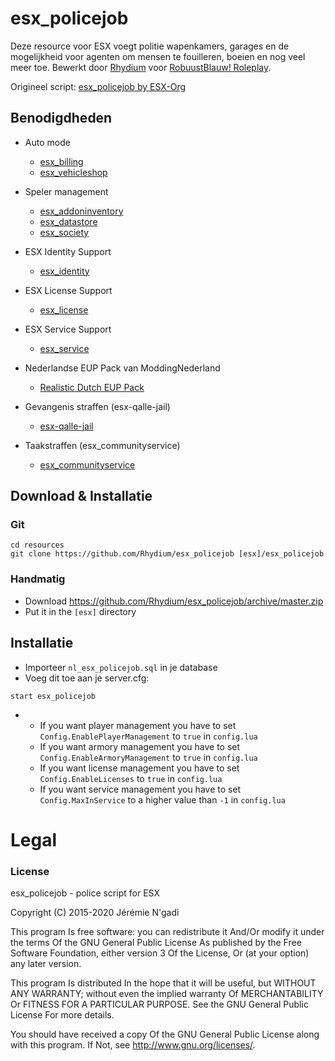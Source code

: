 # esx_policejob

Deze resource voor ESX voegt politie wapenkamers, garages en de mogelijkheid voor agenten om mensen te fouilleren, boeien en nog veel meer toe.
Bewerkt door [Rhydium](https://github.com/Rhydium) voor [RobuustBlauw! Roleplay](https://robuustblauw-rp.nl/discord).

Origineel script: [esx_policejob by ESX-Org](https://github.com/ESX-Org/esx_policejob)

## Benodigdheden
* Auto mode
  * [esx_billing](https://github.com/ESX-Org/esx_billing)
  * [esx_vehicleshop](https://github.com/ESX-Org/esx_vehicleshop)

* Speler management
  * [esx_addoninventory](https://github.com/ESX-Org/esx_addoninventory)
  * [esx_datastore](https://github.com/ESX-Org/esx_datastore)
  * [esx_society](https://github.com/ESX-Org/esx_society)

* ESX Identity Support
  * [esx_identity](https://github.com/ESX-Org/esx_identity)

* ESX License Support
  * [esx_license](https://github.com/ESX-Org/esx_license)

* ESX Service Support
  * [esx_service](https://github.com/ESX-Org/esx_service)

* Nederlandse EUP Pack van ModdingNederland
  * [Realistic Dutch EUP Pack](https://www.gta5-mods.com/player/realistic-dutch-eup-pack)

* Gevangenis straffen (esx-qalle-jail)
  * [esx-qalle-jail](https://github.com/qalle-fivem/esx-qalle-jail)

* Taakstraffen (esx_communityservice)
  * [esx_communityservice](https://github.com/ATG-Github/ESX_CommunityService)

## Download & Installatie

### Git
```
cd resources
git clone https://github.com/Rhydium/esx_policejob [esx]/esx_policejob
```

### Handmatig
- Download https://github.com/Rhydium/esx_policejob/archive/master.zip
- Put it in the `[esx]` directory


## Installatie
- Importeer `nl_esx_policejob.sql` in je database
- Voeg dit toe aan je server.cfg:

```
start esx_policejob
```

-  * If you want player management you have to set `Config.EnablePlayerManagement` to `true` in `config.lua`
   * If you want armory management you have to set `Config.EnableArmoryManagement` to `true` in `config.lua`
   * If you want license management you have to set `Config.EnableLicenses` to `true` in `config.lua`
   * If you want service management you have to set `Config.MaxInService` to a higher value than `-1` in `config.lua`

# Legal
### License
esx_policejob - police script for ESX

Copyright (C) 2015-2020 Jérémie N'gadi

This program Is free software: you can redistribute it And/Or modify it under the terms Of the GNU General Public License As published by the Free Software Foundation, either version 3 Of the License, Or (at your option) any later version.

This program Is distributed In the hope that it will be useful, but WITHOUT ANY WARRANTY; without even the implied warranty Of MERCHANTABILITY Or FITNESS FOR A PARTICULAR PURPOSE. See the GNU General Public License For more details.

You should have received a copy Of the GNU General Public License along with this program. If Not, see http://www.gnu.org/licenses/.